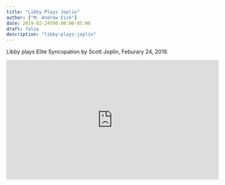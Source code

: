 ```yaml
---
title: "Libby Plays Joplin"
author: ["M. Andrew Eick"]
date: 2019-02-24T00:00:00-05:00
draft: false
description: "libby-plays-joplin"
---
```


Libby plays Elite Syncopation by Scott Joplin, Feburary 24, 2019.

<iframe width="560" height="315" src="https://www.youtube.com/embed/iVDxMp2k0iY" frameborder="0" allow="accelerometer; autoplay; encrypted-media; gyroscope; picture-in-picture" allowfullscreen></iframe>